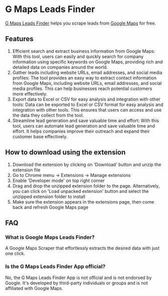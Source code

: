 # G Maps Leads Finder

[G Maps Leads Finder](https://gmapsleads.com/) helps you scrape leads from [Google Maps](https://www.google.com/maps) for free.

## Features
1. Efficient search and extract business information from Google Maps: With this tool, users can easily and quickly search for company information using specific keywords on Google Maps, providing rich and detailed data on companies around the world.
2. Gather leads including website URLs, email addresses, and social media profiles: The tool provides an easy way to extract contact information from Google Maps, including website URLs, email addresses, and social media profiles. This can help businesses reach potential customers more effectively.
3. Export data to Excel or CSV for easy analysis and integration with other tools: Data can be exported to Excel or CSV format for easy analysis and integration with other tools. This ensures that users can access and use the data they collect from the tool.
4. Streamline lead generation and save valuable time and effort: With this tool, users can automate lead generation and save valuable time and effort. It helps companies improve their outreach and expand their customer base effectively.


## How to download using the extension

1. Download the extension by clicking on 'Download' button and unzip the extension file
2. Go to Chrome menu → Extensions → Manage extensions
3. Enable 'Developer mode' on top right corner
4. Drag and drop the unzipped extension folder to the page. Alternatively, you can click on 'Load unpacked extension' button and select the unzipped extension folder to install
5. Make sure the extension appears in the extensions page, then come back and refresh Google Maps page

## FAQ

### What is Google Maps Leads Finder?
A Google Maps Scraper that effortlessly extracts the desired data with just one click.

### Is the G Maps Leads Finder App official?
No, the G Maps Leads Finder App is not official and is not endorsed by Google. It's developed by third-party individuals or groups and is not affiliated with Google Maps.

